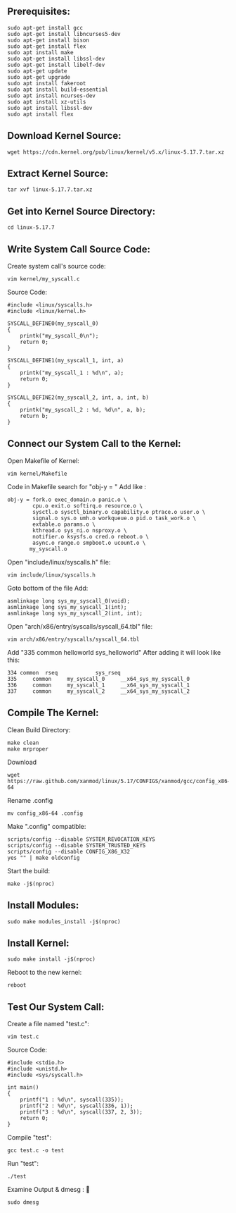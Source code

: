 ## Prerequisites:
```
sudo apt-get install gcc
sudo apt-get install libncurses5-dev
sudo apt-get install bison
sudo apt-get install flex
sudo apt install make
sudo apt-get install libssl-dev
sudo apt-get install libelf-dev
sudo apt-get update
sudo apt-get upgrade
sudo apt install fakeroot
sudo apt install build-essential
sudo apt install ncurses-dev
sudo apt install xz-utils
sudo apt install libssl-dev
sudo apt install flex
```
## Download Kernel Source:
````
wget https://cdn.kernel.org/pub/linux/kernel/v5.x/linux-5.17.7.tar.xz
````
## Extract Kernel Source:
````
tar xvf linux-5.17.7.tar.xz
````
## Get into Kernel Source Directory:
````
cd linux-5.17.7
````
## Write System Call Source Code:

Create system call's source code:
````
vim kernel/my_syscall.c
````
Source Code:
````
#include <linux/syscalls.h>
#include <linux/kernel.h>

SYSCALL_DEFINE0(my_syscall_0)
{
    printk("my_syscall_0\n");
    return 0;
}

SYSCALL_DEFINE1(my_syscall_1, int, a)
{
    printk("my_syscall_1 : %d\n", a);
    return 0;
}

SYSCALL_DEFINE2(my_syscall_2, int, a, int, b)
{
    printk("my_syscall_2 : %d, %d\n", a, b);
    return b;
}
````
## Connect our System Call to the Kernel: 
Open Makefile of Kernel:
````
vim kernel/Makefile
````
Code in Makefile search for "obj-y = " 
Add like :
````
obj-y = fork.o exec_domain.o panic.o \
        cpu.o exit.o softirq.o resource.o \
        sysctl.o sysctl_binary.o capability.o ptrace.o user.o \
        signal.o sys.o umh.o workqueue.o pid.o task_work.o \
        extable.o params.o \
        kthread.o sys_ni.o nsproxy.o \
        notifier.o ksysfs.o cred.o reboot.o \
        async.o range.o smpboot.o ucount.o \
       my_syscall.o
````
Open "include/linux/syscalls.h" file:
````
vim include/linux/syscalls.h
````
Goto bottom of the file
Add:
````
asmlinkage long sys_my_syscall_0(void);
asmlinkage long sys_my_syscall_1(int);
asmlinkage long sys_my_syscall_2(int, int);
````
Open "arch/x86/entry/syscalls/syscall_64.tbl" file:
````
vim arch/x86/entry/syscalls/syscall_64.tbl
````
Add "335 common helloworld sys_helloworld"
After adding it will look like this:
````
334	common	rseq			sys_rseq
335     common     my_syscall_0     __x64_sys_my_syscall_0
336     common     my_syscall_1     __x64_sys_my_syscall_1
337     common     my_syscall_2     __x64_sys_my_syscall_2
````
## Compile The Kernel:
Clean Build Directory:
````
make clean
make mrproper
````
Download 
````
wget https://raw.github.com/xanmod/linux/5.17/CONFIGS/xanmod/gcc/config_x86-64
````
Rename .config
````
mv config_x86-64 .config
````
Make ".config" compatible:
````
scripts/config --disable SYSTEM_REVOCATION_KEYS
scripts/config --disable SYSTEM_TRUSTED_KEYS
scripts/config --disable CONFIG_X86_X32
yes "" | make oldconfig
````
Start the build:
````
make -j$(nproc)
````
## Install Modules:
````
sudo make modules_install -j$(nproc)
````
## Install Kernel:
````
sudo make install -j$(nproc)
````
Reboot to the new kernel:
````
reboot
````
## Test Our System Call:
Create a file named "test.c":
````
vim test.c
````
Source Code:
````
#include <stdio.h>
#include <unistd.h>
#include <sys/syscall.h>

int main()
{
    printf("1 : %d\n", syscall(335));
    printf("2 : %d\n", syscall(336, 1));
    printf("3 : %d\n", syscall(337, 2, 3));
    return 0;
}
````
Compile "test":
````
gcc test.c -o test
````
Run "test":
````
./test
````
Examine Output & dmesg : :smiling_face_with_three_hearts:
````
sudo dmesg
````
